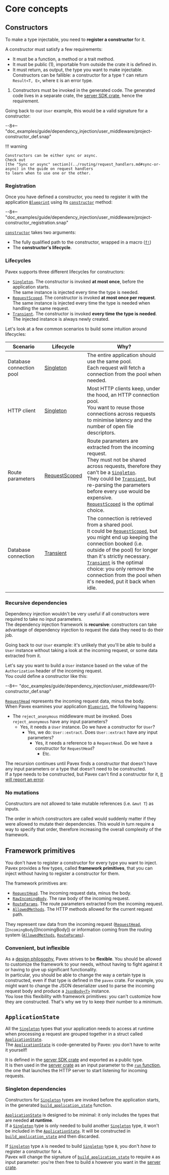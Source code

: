# Core concepts

## Constructors

To make a type injectable, you need to **register a constructor** for it.

A constructor must satisfy a few requirements:

<div class="annotate" markdown>

- It must be a function, a method or a trait method.
- It must be public (1), importable from outside the crate it is defined in.
- It must return, as output, the type you want to make injectable.  
  Constructors can be fallible: a constructor for a type `T` can return `Result<T, E>`,
  where `E` is an error type.

</div>

1. Constructors must be invoked in the generated code.
   The generated code lives in a separate crate, the [server SDK crate], hence the requirement.

Going back to our `User` example, this would be a valid signature for a constructor:

--8<-- "doc_examples/guide/dependency_injection/user_middleware/project-constructor_def.snap"

!!! warning

    Constructors can be either sync or async.  
    Check out 
    [the "Sync or async" section](../routing/request_handlers.md#sync-or-async) in the guide on request handlers
    to learn when to use one or the other.

### Registration

Once you have defined a constructor, you need to register it with the application [`Blueprint`][Blueprint]
using its [`constructor`][Blueprint::constructor] method:

--8<-- "doc_examples/guide/dependency_injection/user_middleware/project-constructor_registration.snap"

[`constructor`][Blueprint::constructor] takes two arguments:

- The fully qualified path to the constructor, wrapped in a macro ([`f!`][f])
- The **constructor's lifecycle**.

### Lifecycles

Pavex supports three different lifecycles for constructors:

- [`Singleton`][Lifecycle::Singleton].
  The constructor is invoked **at most once**, before the application starts.  
  The same instance is injected every time the type is needed.
- [`RequestScoped`][Lifecycle::RequestScoped]. The constructor is invoked **at most once per request**.  
  The same instance is injected every time the type is needed when handling the same request.
- [`Transient`][Lifecycle::Transient]. The constructor is invoked **every time the type is needed**.  
  The injected instance is always newly created.

Let's look at a few common scenarios to build some intuition around lifecycles:

| Scenario                 | Lifecycle                                 | Why?                                                                                                                                                                                                                                                                                                                                                                                     |
|--------------------------|-------------------------------------------|------------------------------------------------------------------------------------------------------------------------------------------------------------------------------------------------------------------------------------------------------------------------------------------------------------------------------------------------------------------------------------------|
| Database connection pool | [Singleton][Lifecycle::Singleton]         | The entire application should use the same pool. <br/>Each request will fetch a connection from the pool when needed.                                                                                                                                                                                                                                                                    |
| HTTP client              | [Singleton][Lifecycle::Singleton]         | Most HTTP clients keep, under the hood, an HTTP connection pool. <br/>You want to reuse those connections across requests to minimise latency and the number of open file descriptors.                                                                                                                                                                                                   |
| Route parameters         | [RequestScoped][Lifecycle::RequestScoped] | Route parameters are extracted from the incoming request. <br/> They must not be shared across requests, therefore they can't be a [`Singleton`][Lifecycle::Singleton].<br/> They could be [`Transient`][Lifecycle::Transient], but re-parsing the parameters before every use would be expensive.<br/>[`RequestScoped`][Lifecycle::RequestScoped] is the optimal choice.                |
| Database connection | [Transient][Lifecycle::Transient]         | The connection is retrieved from a shared pool.<br/>It could be [`RequestScoped`][Lifecycle::RequestScoped], but you might end up keeping the connection booked (i.e. outside of the pool) for longer than it's strictly necessary.<br/>[`Transient`][Lifecycle::Transient] is the optimal choice: you only remove the connection from the pool when it's needed, put it back when idle. |                                                                                                                                                                                                                                                                                                                          |

### Recursive dependencies

Dependency injection wouldn't be very useful if all constructors were required to take no input parameters.  
The dependency injection framework is **recursive**: constructors can take advantage of dependency injection
to request the data they need to do their job.

Going back to our `User` example: it's unlikely that you'll be able to build a `User` instance without
taking a look at the incoming request, or some data extracted from it.

Let's say you want to build a `User` instance based on the value of the `Authorization` header
of the incoming request.  
You could define a constructor like this:

--8<-- "doc_examples/guide/dependency_injection/user_middleware/01-constructor_def.snap"

[`RequestHead`][RequestHead] represents the incoming request data, minus the body.  
When Pavex examines your application [`Blueprint`][Blueprint], the following happens:

- The `reject_anonymous` middleware must be invoked. Does `reject_anonymous` have any input parameters?
    - Yes, it needs a `User` instance. Do we have a constructor for `User`?
        - Yes, we do: `User::extract`. Does `User::extract` have any input parameters?
            - Yes, it needs a reference to a `RequestHead`. Do we have a constructor for `RequestHead`?
                - Etc.

The recursion continues until Pavex finds a constructor that doesn't have any input parameters or
a type that doesn't need to be constructed.  
If a type needs to be constructed, but Pavex can't find a constructor for it,
[it will report an error](../../getting_started/quickstart/dependency_injection.md#missing-constructor).

### No mutations

Constructors are not allowed to take mutable references (i.e. `&mut T`) as inputs.

The order in which constructors are called would suddenly matter if they were allowed to mutate
their dependencies.
This would in turn require a way to specify that order, therefore increasing the overall complexity of the
framework.

## Framework primitives

You don't have to register a constructor for every type you want to inject.  
Pavex provides a few types, called **framework primitives**, that you can inject
without having to register a constructor for them.

The framework primitives are:

- [`RequestHead`][RequestHead]. The incoming request data, minus the body.
- [`RawIncomingBody`][RawIncomingBody]. The raw body of the incoming request.
- [`RouteParams`][RouteParams]. The route parameters extracted from the incoming request.
- [`AllowedMethods`][AllowedMethods]. The HTTP methods allowed for the current request path.

They represent raw data from the incoming request ([`RequestHead`][RequestHead], [`IncomingBody`][IncomingBody])
or information coming from the routing system ([`AllowedMethods`][AllowedMethods], [`RouteParams`][RouteParams]).

### Convenient, but inflexible

As a [design philosophy](../../overview/why_pavex.md), Pavex strives to be **flexible**.
You should be allowed to customize the framework to your needs, without having to fight against it
or having to give up significant functionality.  
In particular, you should be able to change the way a certain type is constructed, even if that
type is defined in the `pavex` crate. For example, you might want to change the JSON deserializer used to parse the incoming request body
and produce a [`JsonBody<T>`][JsonBody] instance.  
You lose this flexibility with framework primitives: you can't customize how they are constructed.
That's why we try to keep their number to a minimum.

## `ApplicationState`

All the [`Singleton`][Lifecycle::Singleton] types that your application needs to access at runtime
when processing a request are grouped together in a struct called [`ApplicationState`][ApplicationState].  
The [`ApplicationState`][ApplicationState] is code-generated by Pavex:
you don't have to write it yourself!

It is defined in the [server SDK crate] and exported as a public type.  
It is then used in the [server crate] as an input parameter
to the [`run` function](../project_structure/index.md#run),
the one that launches the HTTP server to start listening for incoming requests.

### Singleton dependencies

Constructors for [`Singleton`][Lifecycle::Singleton] types are invoked before the application starts,
in the generated [`build_application_state`][build_application_state] function.

[`ApplicationState`][ApplicationState] is designed to be minimal: it only includes the types that are needed **at runtime**.  
If a [`Singleton`][Lifecycle::Singleton] type is only needed to build another [`Singleton`][Lifecycle::Singleton] type,
it won't be included in the [`ApplicationState`][ApplicationState].
It will be constructed in [`build_application_state`][build_application_state] and then discarded.

If [`Singleton`][Lifecycle::Singleton] type `A` is needed to build [`Singleton`][Lifecycle::Singleton] type `B`,
you don't _have to_ register a constructor for `A`.  
Pavex will change the signature of [`build_application_state`][build_application_state] to require `A` as input parameter:
you're then free to build `A` however you want in the [server crate].




[Blueprint]: ../../api_reference/pavex/blueprint/struct.Blueprint.html
[Blueprint::constructor]: ../../api_reference/pavex/blueprint/struct.Blueprint.html#method.constructor
[f]: ../../api_reference/pavex/macro.f.html
[Lifecycle::Singleton]: ../../api_reference/pavex/blueprint/constructor/enum.Lifecycle.html#variant.Singleton
[Lifecycle::RequestScoped]: ../../api_reference/pavex/blueprint/constructor/enum.Lifecycle.html#variant.RequestScoped
[Lifecycle::Transient]: ../../api_reference/pavex/blueprint/constructor/enum.Lifecycle.html#variant.Transient
[RequestHead]: ../../api_reference/pavex/request/struct.RequestHead.html
[RouteParams]: ../../api_reference/pavex/request/route/struct.RouteParams.html
[AllowedMethods]: ../../api_reference/pavex/router/enum.AllowedMethods.html
[RawIncomingBody]: ../../api_reference/pavex/request/body/struct.RawIncomingBody.html
[JsonBody]: ../../api_reference/pavex/request/body/struct.JsonBody.html
[build_application_state]: ../project_structure/index.md#applicationstate
[server SDK crate]: ../project_structure/index.md#the-server-sdk
[server crate]: ../project_structure/index.md#the-server-crate
[ApplicationState]: ../project_structure/index.md#applicationstate
